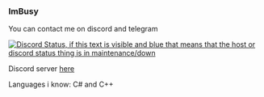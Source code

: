 ### ImBusy
You can contact me on discord and telegram  

[![Discord Status, if this text is visible and blue that means that the host or discord status thing is in maintenance/down](https://discord.c99.nl/widget/theme-2/658273895018790912.png)](https://discord.c99.nl/)  

Discord server [here](https://discord.gg/WWeEuYYREV)

Languages i know: C# and C++
